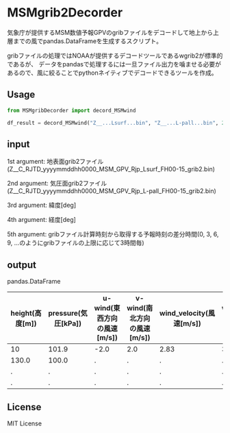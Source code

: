 # MSMgrib2Decorder
気象庁が提供するMSM数値予報GPVのgribファイルをデコードして地上から上層までの風でpandas.DataFrameを生成するスクリプト。

gribファイルの処理ではNOAAが提供するデコードツールであるwgrib2が標準的であるが、
データをpandasで処理するには一旦ファイル出力を噛ませる必要があるので、風に絞ることでpythonネイティブでデコードできるツールを作成。

## Usage
``` Python
from MSMgribDecorder import decord_MSMwind

df_result = decord_MSMwind("Z__...Lsurf...bin", "Z__...L-pall...bin", 25.0, 130.0, 3):
```

## input
1st argument: 地表面grib2ファイル(Z__C_RJTD_yyyymmddhh0000_MSM_GPV_Rjp_Lsurf_FH00-15_grib2.bin)

2nd argument: 気圧面grib2ファイル(Z__C_RJTD_yyyymmddhh0000_MSM_GPV_Rjp_L-pall_FH00-15_grib2.bin)

3rd argument: 緯度[deg]

4th argument: 経度[deg]

5th argument: gribファイル計算時刻から取得する予報時刻の差分時間(0, 3, 6, 9, ...のようにgribファイルの上限に応じて3時間毎)

## output
pandas.DataFrame

|  height(高度[m])  |  pressure(気圧[kPa])  |  u-wind(東西方向の風速[m/s])  |  v-wind(南北方向の風速[m/s])  |  wind_velocity(風速[m/s])  |  wind_direction(北から時計回りの風向[deg])  |
| ---- | ---- | ---- | ---- | ---- | ---- |
|  10  |  101.9  |  -2.0  |  2.0  |  2.83  |  315.0  |
|  130.0  |  100.0  |  .  |  .  |  .  |  .  |
|  .  |  .  |  .  |  .  |  .  |  .  |
|  .  |  .  |  .  |  .  |  .  |  .  |


## License
MIT License